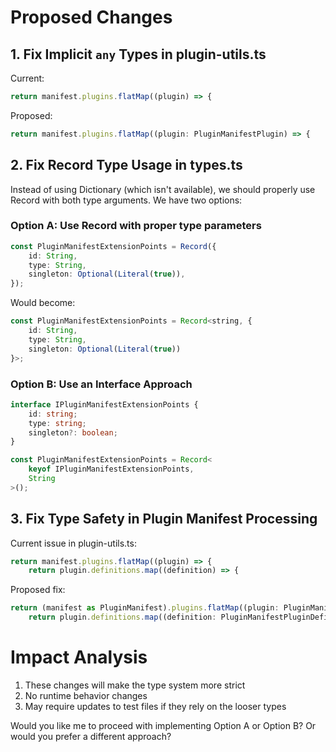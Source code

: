 # Proposed Changes

## 1. Fix Implicit `any` Types in plugin-utils.ts

Current:

```typescript
return manifest.plugins.flatMap((plugin) => {
```

Proposed:

```typescript
return manifest.plugins.flatMap((plugin: PluginManifestPlugin) => {
```

## 2. Fix Record Type Usage in types.ts

Instead of using Dictionary (which isn't available), we should properly use Record with both type arguments. We have two options:

### Option A: Use Record with proper type parameters

```typescript
const PluginManifestExtensionPoints = Record({
    id: String,
    type: String,
    singleton: Optional(Literal(true)),
});
```

Would become:

```typescript
const PluginManifestExtensionPoints = Record<string, {
    id: String,
    type: String,
    singleton: Optional(Literal(true))
}>;
```

### Option B: Use an Interface Approach

```typescript
interface IPluginManifestExtensionPoints {
    id: string;
    type: string;
    singleton?: boolean;
}

const PluginManifestExtensionPoints = Record<
    keyof IPluginManifestExtensionPoints,
    String
>();
```

## 3. Fix Type Safety in Plugin Manifest Processing

Current issue in plugin-utils.ts:

```typescript
return manifest.plugins.flatMap((plugin) => {
    return plugin.definitions.map((definition) => {
```

Proposed fix:

```typescript
return (manifest as PluginManifest).plugins.flatMap((plugin: PluginManifestPlugin) => {
    return plugin.definitions.map((definition: PluginManifestPluginDefinition) => {
```

# Impact Analysis

1. These changes will make the type system more strict
2. No runtime behavior changes
3. May require updates to test files if they rely on the looser types

Would you like me to proceed with implementing Option A or Option B? Or would you prefer a different approach?
